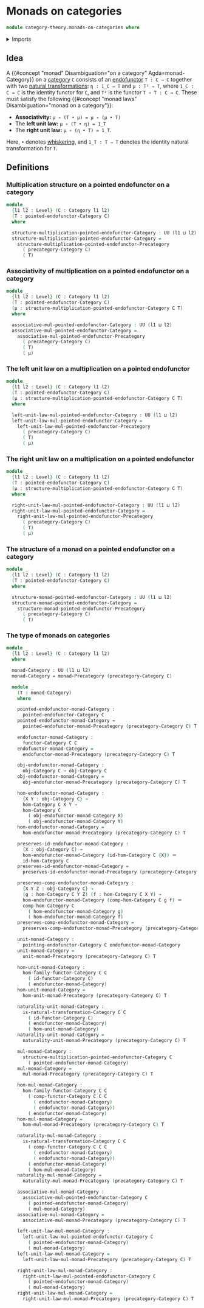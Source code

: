 # Monads on categories

```agda
module category-theory.monads-on-categories where
```

<details><summary>Imports</summary>

```agda
open import category-theory.categories
open import category-theory.functors-categories
open import category-theory.monads-on-precategories
open import category-theory.natural-transformations-functors-categories
open import category-theory.pointed-endofunctors-categories

open import foundation.dependent-pair-types
open import foundation.identity-types
open import foundation.universe-levels

open import foundation-core.cartesian-product-types
```

</details>

## Idea

A {{#concept "monad" Disambiguation="on a category" Agda=monad-Category}} on a
[category](category-theory.categories.md) `C` consists of an
[endofunctor](category-theory.functors-categories.md) `T : C → C` together with
two
[natural transformations](category-theory.natural-transformations-functors-categories.md):
`η : 1_C ⇒ T` and `μ : T² ⇒ T`, where `1_C : C → C` is the identity functor for
`C`, and `T²` is the functor `T ∘ T : C → C`. These must satisfy the following
{{#concept "monad laws" Disambiguation="monad on a category"}}:

- **Associativity:** `μ ∘ (T • μ) = μ ∘ (μ • T)`
- The **left unit law:** `μ ∘ (T • η) = 1_T`
- The **right unit law:** `μ ∘ (η • T) = 1_T`.

Here, `•` denotes
[whiskering](category-theory.natural-transformations-functors-precategories.md#whiskering),
and `1_T : T ⇒ T` denotes the identity natural transformation for `T`.

## Definitions

### Multiplication structure on a pointed endofunctor on a category

```agda
module _
  {l1 l2 : Level} (C : Category l1 l2)
  (T : pointed-endofunctor-Category C)
  where

  structure-multiplication-pointed-endofunctor-Category : UU (l1 ⊔ l2)
  structure-multiplication-pointed-endofunctor-Category =
    structure-multiplication-pointed-endofunctor-Precategory
      ( precategory-Category C)
      ( T)
```

### Associativity of multiplication on a pointed endofunctor on a category

```agda
module _
  {l1 l2 : Level} (C : Category l1 l2)
  (T : pointed-endofunctor-Category C)
  (μ : structure-multiplication-pointed-endofunctor-Category C T)
  where

  associative-mul-pointed-endofunctor-Category : UU (l1 ⊔ l2)
  associative-mul-pointed-endofunctor-Category =
    associative-mul-pointed-endofunctor-Precategory
      ( precategory-Category C)
      ( T)
      ( μ)
```

### The left unit law on a multiplication on a pointed endofunctor

```agda
module _
  {l1 l2 : Level} (C : Category l1 l2)
  (T : pointed-endofunctor-Category C)
  (μ : structure-multiplication-pointed-endofunctor-Category C T)
  where

  left-unit-law-mul-pointed-endofunctor-Category : UU (l1 ⊔ l2)
  left-unit-law-mul-pointed-endofunctor-Category =
    left-unit-law-mul-pointed-endofunctor-Precategory
      ( precategory-Category C)
      ( T)
      ( μ)
```

### The right unit law on a multiplication on a pointed endofunctor

```agda
module _
  {l1 l2 : Level} (C : Category l1 l2)
  (T : pointed-endofunctor-Category C)
  (μ : structure-multiplication-pointed-endofunctor-Category C T)
  where

  right-unit-law-mul-pointed-endofunctor-Category : UU (l1 ⊔ l2)
  right-unit-law-mul-pointed-endofunctor-Category =
    right-unit-law-mul-pointed-endofunctor-Precategory
      ( precategory-Category C)
      ( T)
      ( μ)
```

### The structure of a monad on a pointed endofunctor on a category

```agda
module _
  {l1 l2 : Level} (C : Category l1 l2)
  (T : pointed-endofunctor-Category C)
  where

  structure-monad-pointed-endofunctor-Category : UU (l1 ⊔ l2)
  structure-monad-pointed-endofunctor-Category =
    structure-monad-pointed-endofunctor-Precategory
      ( precategory-Category C)
      ( T)
```

### The type of monads on categories

```agda
module _
  {l1 l2 : Level} (C : Category l1 l2)
  where

  monad-Category : UU (l1 ⊔ l2)
  monad-Category = monad-Precategory (precategory-Category C)

  module _
    (T : monad-Category)
    where

    pointed-endofunctor-monad-Category :
      pointed-endofunctor-Category C
    pointed-endofunctor-monad-Category =
      pointed-endofunctor-monad-Precategory (precategory-Category C) T

    endofunctor-monad-Category :
      functor-Category C C
    endofunctor-monad-Category =
      endofunctor-monad-Precategory (precategory-Category C) T

    obj-endofunctor-monad-Category :
      obj-Category C → obj-Category C
    obj-endofunctor-monad-Category =
      obj-endofunctor-monad-Precategory (precategory-Category C) T

    hom-endofunctor-monad-Category :
      {X Y : obj-Category C} →
      hom-Category C X Y →
      hom-Category C
        ( obj-endofunctor-monad-Category X)
        ( obj-endofunctor-monad-Category Y)
    hom-endofunctor-monad-Category =
      hom-endofunctor-monad-Precategory (precategory-Category C) T

    preserves-id-endofunctor-monad-Category :
      (X : obj-Category C) →
      hom-endofunctor-monad-Category (id-hom-Category C {X}) ＝
      id-hom-Category C
    preserves-id-endofunctor-monad-Category =
      preserves-id-endofunctor-monad-Precategory (precategory-Category C) T

    preserves-comp-endofunctor-monad-Category :
      {X Y Z : obj-Category C} →
      (g : hom-Category C Y Z) (f : hom-Category C X Y) →
      hom-endofunctor-monad-Category (comp-hom-Category C g f) ＝
      comp-hom-Category C
        ( hom-endofunctor-monad-Category g)
        ( hom-endofunctor-monad-Category f)
    preserves-comp-endofunctor-monad-Category =
      preserves-comp-endofunctor-monad-Precategory (precategory-Category C) T

    unit-monad-Category :
      pointing-endofunctor-Category C endofunctor-monad-Category
    unit-monad-Category =
      unit-monad-Precategory (precategory-Category C) T

    hom-unit-monad-Category :
      hom-family-functor-Category C C
        ( id-functor-Category C)
        ( endofunctor-monad-Category)
    hom-unit-monad-Category =
      hom-unit-monad-Precategory (precategory-Category C) T

    naturality-unit-monad-Category :
      is-natural-transformation-Category C C
        ( id-functor-Category C)
        ( endofunctor-monad-Category)
        ( hom-unit-monad-Category)
    naturality-unit-monad-Category =
      naturality-unit-monad-Precategory (precategory-Category C) T

    mul-monad-Category :
      structure-multiplication-pointed-endofunctor-Category C
        ( pointed-endofunctor-monad-Category)
    mul-monad-Category =
      mul-monad-Precategory (precategory-Category C) T

    hom-mul-monad-Category :
      hom-family-functor-Category C C
        ( comp-functor-Category C C C
          ( endofunctor-monad-Category)
          ( endofunctor-monad-Category))
        ( endofunctor-monad-Category)
    hom-mul-monad-Category =
      hom-mul-monad-Precategory (precategory-Category C) T

    naturality-mul-monad-Category :
      is-natural-transformation-Category C C
        ( comp-functor-Category C C C
          ( endofunctor-monad-Category)
          ( endofunctor-monad-Category))
        ( endofunctor-monad-Category)
        ( hom-mul-monad-Category)
    naturality-mul-monad-Category =
      naturality-mul-monad-Precategory (precategory-Category C) T

    associative-mul-monad-Category :
      associative-mul-pointed-endofunctor-Category C
        ( pointed-endofunctor-monad-Category)
        ( mul-monad-Category)
    associative-mul-monad-Category =
      associative-mul-monad-Precategory (precategory-Category C) T

    left-unit-law-mul-monad-Category :
      left-unit-law-mul-pointed-endofunctor-Category C
        ( pointed-endofunctor-monad-Category)
        ( mul-monad-Category)
    left-unit-law-mul-monad-Category =
      left-unit-law-mul-monad-Precategory (precategory-Category C) T

    right-unit-law-mul-monad-Category :
      right-unit-law-mul-pointed-endofunctor-Category C
        ( pointed-endofunctor-monad-Category)
        ( mul-monad-Category)
    right-unit-law-mul-monad-Category =
      right-unit-law-mul-monad-Precategory (precategory-Category C) T
```
